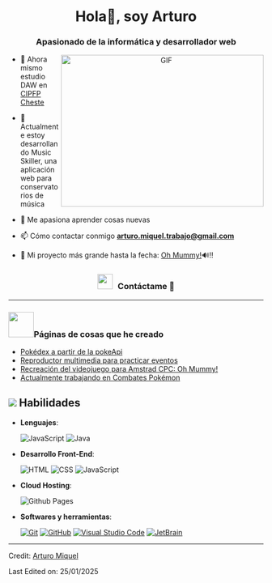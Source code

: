<h1 align="center">Hola👋, soy Arturo</h1>
<h3 align="center">Apasionado de la informática y desarrollador web</h3>

<a target="_blank" align="center">
  <img align="right" top="500" height="300" width="400" alt="GIF" src="https://media.giphy.com/media/SWoSkN6DxTszqIKEqv/giphy.gif">
</a>

- 🔭 Ahora mismo estudio DAW en <a href="https://portal.edu.gva.es/fpcheste/" target="blank">CIPFP Cheste</a>

- 🌱 Actualmente estoy desarrollando Music Skiller,
      una aplicación web para conservatorios de música

- 📝 Me apasiona aprender cosas nuevas

- 📫 Cómo contactar conmigo **arturo.miquel.trabajo@gmail.com**

- 📄 Mi proyecto más grande hasta la fecha: <a href="https://arturmick.github.io/Oh-Mummy/" target="blank">Oh Mummy!</a>🔊!!

<h3 align="center" > <img src="https://media.giphy.com/media/iY8CRBdQXODJSCERIr/giphy.gif" width="30" height="30" style="margin-right: 10px;">Contáctame 🤝 </h3>

---

### <img src = "https://github.com/7oSkaaa/7oSkaaa/blob/main/Images/about_me.gif?raw=true" width = 50px>Páginas de cosas que he creado

<!-- BLOG-POST-LIST:START -->

- [Pokédex a partir de la pokeApi](https://arturmick.github.io/Pokedex-pokeApi/)
- [Reproductor multimedia para practicar eventos](https://arturmick.github.io/Reproductor-Multimedia/)
- [Recreación del videojuego para Amstrad CPC: Oh Mummy!](https://arturmick.github.io/Oh-Mummy/)
- [Actualmente trabajando en Combates Pokémon](https://arturmick.github.io/Combates-Pokemon/)
<!-- BLOG-POST-LIST:END -->

## <img src="https://media2.giphy.com/media/QssGEmpkyEOhBCb7e1/giphy.gif?cid=ecf05e47a0n3gi1bfqntqmob8g9aid1oyj2wr3ds3mg700bl&rid=giphy.gif"><b> Habilidades</b>

- **Lenguajes**:
    
    <img alt="JavaScript" src="https://img.shields.io/badge/JavaScript%20-%23F7DF1E.svg?style=plastic&logo=javascript&logoColor=black">
    <img alt="Java" src="https://img.shields.io/badge/Java-%23007396.svg?style=plastic&logo=java&logoColor=white">

 
    
- **Desarrollo Front-End**:

   <img alt="HTML" src="https://img.shields.io/badge/HTML5%20-%23E34F26.svg?style=plastic&logo=html5&logoColor=white">
   <img alt="CSS" src="https://img.shields.io/badge/CSS%20-%231572B6.svg?style=plastic&logo=css3&logoColor=white">
   <img alt="JavaScript" src="https://img.shields.io/badge/JavaScript%20-%23F7DF1E.svg?style=plastic&logo=javascript&logoColor=black">


- **Cloud Hosting**:

  <img alt="Github Pages" src="https://img.shields.io/badge/-brightgreen?style=flat&logo=githubpages&logoColor=White&logoSize=auto&labelColor=black&color=black&cacheSeconds=3600">
  


- **Softwares y herramientas**:

    <a href="#"><img alt="Git" src="https://img.shields.io/badge/Git%20-%23F05033.svg?style=plastic&logo=git&logoColor=white"></a>
    <a href="#"><img alt="GitHub" src="https://img.shields.io/badge/github-%23181717.svg?style=plastic&logo=github&logoColor=white"></a>
    <a href="#"><img alt="Visual Studio Code" src="https://img.shields.io/badge/Visual%20Studio%20Code-0078d7.svg?style=plastic&logo=visual-studio-code&logoColor=white"></a>
    <a href="#"><img alt="JetBrain" src="https://img.shields.io/badge/jetbrains-%23000000.svg?style=plastic&logo=jetbrains&logoColor=white" /></a>

---

Credit: [Arturo Miquel](https://github.com/Arturmick)

Last Edited on: 25/01/2025
